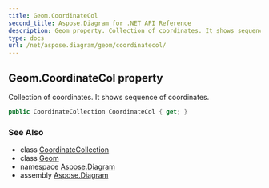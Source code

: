 ```yaml
---
title: Geom.CoordinateCol
second_title: Aspose.Diagram for .NET API Reference
description: Geom property. Collection of coordinates. It shows sequence of coordinates
type: docs
url: /net/aspose.diagram/geom/coordinatecol/
---
```

## Geom.CoordinateCol property

Collection of coordinates. It shows sequence of coordinates.

```csharp
public CoordinateCollection CoordinateCol { get; }
```

### See Also

* class [CoordinateCollection](../../coordinatecollection/)
* class [Geom](../)
* namespace [Aspose.Diagram](../../geom/)
* assembly [Aspose.Diagram](../../../)


